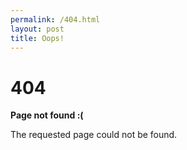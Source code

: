```yaml
---
permalink: /404.html
layout: post
title: Oops!
---
```

<h1>404</h1>
<p><strong>Page not found :(</strong></p>
<p>The requested page could not be found.</p>
